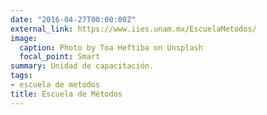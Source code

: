 ```yaml
---
date: "2016-04-27T00:00:00Z"
external_link: https://www.iies.unam.mx/EscuelaMetodos/
image:
  caption: Photo by Toa Heftiba on Unsplash
  focal_point: Smart
summary: Unidad de capacitación.
tags:
- escuela de metodos
title: Escuela de Métodos
---
```

